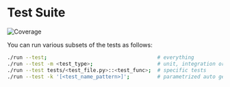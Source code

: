 # Test Suite

![Coverage](https://gist.githubusercontent.com/eangius/eb12b64cf81f991888c6bfd3f3419064/raw/cc3cd9ef3be305d0006072dd76b8085ae7925e7e/coverage_badge.svg)

You can run various subsets of the tests as follows:
```bash
./run --test;                                    # everything
./run --test -m <test_type>;                     # unit, integration or stress
./run --test tests/<test_file.py>::<test_func>;  # specific tests
./run --test -k '[<test_name_pattern>]';         # parametrized auto generated  
```
